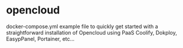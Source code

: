 # opencloud
docker-compose.yml example file to quickly get started with a straightforward installation of Opencloud using PaaS Coolify, Dokploy, EasypPanel, Portainer, etc...
